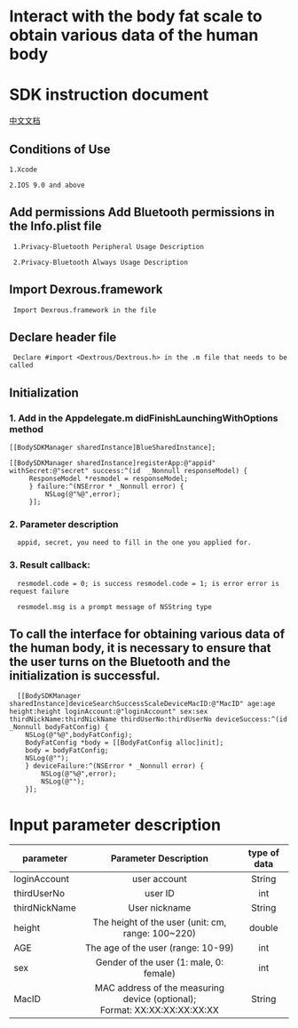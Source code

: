 # Interact with the body fat scale to obtain various data of the human body

# SDK instruction document

[中文文档](https://github.com/yoda-fox/bodyfatSDK-ios/edit/main/bodyfatSDk%20Chinese%20document.md)  

## Conditions of Use

    1.Xcode
   
    2.IOS 9.0 and above
## Add permissions Add Bluetooth permissions in the Info.plist file

     1.Privacy-Bluetooth Peripheral Usage Description
   
     2.Privacy-Bluetooth Always Usage Description
     
## Import Dexrous.framework

     Import Dexrous.framework in the file
     
## Declare header file

     Declare #import <Dextrous/Dextrous.h> in the .m file that needs to be called
     
## Initialization

   ### 1. Add in the Appdelegate.m didFinishLaunchingWithOptions method     
   
    [[BodySDKManager sharedInstance]BlueSharedInstance];
    
    [[BodySDKManager sharedInstance]registerApp:@"appid" withSecret:@"secret" success:^(id  _Nonnull responseModel) {
         ResponseModel *resmodel = responseModel;
         } failure:^(NSError * _Nonnull error) {
             NSLog(@"%@",error);
         }];
   ### 2. Parameter description        
         
      appid, secret, you need to fill in the one you applied for.     
      
   ### 3. Result callback:
   
      resmodel.code = 0; is success resmodel.code = 1; is error error is request failure
     
      resmodel.msg is a prompt message of NSString type
      
 ## To call the interface for obtaining various data of the human body, it is necessary to ensure that the user turns on the Bluetooth and the initialization is successful.
 
 
      [[BodySDKManager sharedInstance]deviceSearchSuccessScaleDeviceMacID:@"MacID" age:age height:height loginAccount:@"loginAccount" sex:sex thirdNickName:thirdNickName thirdUserNo:thirdUserNo deviceSuccess:^(id  _Nonnull bodyFatConfig) {
        NSLog(@"%@",bodyFatConfig);
        BodyFatConfig *body = [[BodyFatConfig alloc]init];
        body = bodyFatConfig;
        NSLog(@"");
        } deviceFailure:^(NSError * _Nonnull error) {
            NSLog(@"%@",error);
            NSLog(@"");
        }];
          
# Input parameter description


   parameter     |Parameter Description   |type of data
 -------- | :-----------:  | :-----------:
 loginAccount|user account|String
 thirdUserNo|user ID|int
 thirdNickName|User nickname|String
 height|The height of the user (unit: cm, range: 100~220)|double
 AGE|The age of the user (range: 10-99)|int
 sex|Gender of the user (1: male, 0: female)|int
 MacID|MAC address of the measuring device (optional);<br>Format: XX:XX:XX:XX:XX:XX|String       
         
         
